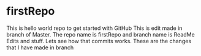 # firstRepo
This is hello world repo to get started with GitHub
This is edit made in branch of Master. The repo name is firstRepo and branch name is ReadMe Edits and stuff. Lets see how that commits works.
These are the changes that I have made in branch
